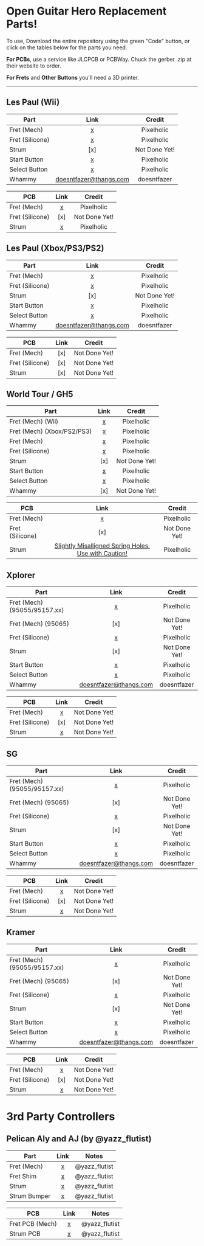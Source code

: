 # Open Guitar Hero Replacement Parts!


To use, Download the entire repository using the green "Code" button, or click on the tables below for the parts you need.

**For PCBs**, use a service like JLCPCB or PCBWay. Chuck the gerber .zip at their website to order.

**For Frets** and **Other Buttons** you'll need a 3D printer.

-------------------------------------------------------------

## Les Paul (Wii)
| **Part**        |                                                    **Link**                                                     |  **Credit**   |
|-----------------|:---------------------------------------------------------------------------------------------------------------:|:-------------:|
| Fret (Mech)     |            [x](https://github.com/Pixelholic/OGHRP/blob/main/frets/mech/Wii%20LP%20WT%205%20WOR.stl)            |  Pixelholic   |
| Fret (Silicone) |                [x](https://github.com/Pixelholic/OGHRP/blob/main/frets/silicone/Wii%20Stock.stl)                |  Pixelholic   |
| Strum           |                                                       [x]                                                       | Not Done Yet! |
| Start Button    |                [x](https://github.com/Pixelholic/OGHRP/blob/main/Start%20Select/LP%20Select.stl)                |  Pixelholic   |
| Select Button   |                [x](https://github.com/Pixelholic/OGHRP/blob/main/Start%20Select/LP%20Start.stl)                 |  Pixelholic   |
| Whammy          | [doesntfazer@thangs.com](https://thangs.com/designer/tabitha.donley/3d-model/whammy360_wt%20v6%20v1.stl-789602) | doesntfazer   |


| **PCB**         |                                                **Link**                                                |  **Credit**   |
|-----------------|:------------------------------------------------------------------------------------------------------:|:-------------:|
| Fret (Mech)     |   [x](https://github.com/Pixelholic/OGHRP/main/pcb/Fret%20(Mech)/Gerber_Fret%20(KMR_LP_XP)%206pin.zip) |  Pixelholic   |
| Fret (Silicone) |                                                  [x]                                                   | Not Done Yet! |
| Strum           |         [x](https://github.com/Pixelholic/OGHRP/blob/main/pcb/Strum/Gerber_LP_2022-09-18.zip)          |  Pixelholic   |




## Les Paul (Xbox/PS3/PS2)

| **Part**        |                                                     **Link**                                                     |  **Credit**   |
|-----------------|:----------------------------------------------------------------------------------------------------------------:|:-------------:|
| Fret (Mech)     |               [x](https://github.com/Pixelholic/OGHRP/blob/main/frets/mech/Xbox%20LP%20WT%205.stl)               |  Pixelholic   |
| Fret (Silicone) |             [x](https://github.com/Pixelholic/OGHRP/blob/main/frets/silicone/360%20PS3%20Stock.stl)              |  Pixelholic   |
| Strum           |                                                       [x]                                                        | Not Done Yet! |
| Start Button    |                [x](https://github.com/Pixelholic/OGHRP/blob/main/Start%20Select/LP%20Select.stl)                 |  Pixelholic   |
| Select Button   |                 [x](https://github.com/Pixelholic/OGHRP/blob/main/Start%20Select/LP%20Start.stl)                 |  Pixelholic   |
| Whammy          |  [doesntfazer@thangs.com](https://thangs.com/designer/tabitha.donley/3d-model/whammy360_wt%20v6%20v1.stl-789602) | doesntfazer   |


| **PCB**         | **Link** |  **Credit**   |
|-----------------|:--------:|:-------------:|
| Fret (Mech)     |   [x]    | Not Done Yet! |
| Fret (Silicone) |   [x]    | Not Done Yet! |
| Strum           |   [x]    | Not Done Yet! |




## World Tour / GH5

| **Part**                   |                                        **Link**                                         |  **Credit**   |
|----------------------------|:---------------------------------------------------------------------------------------:|:-------------:|
| Fret (Mech) (Wii)          |  [x](https://github.com/Pixelholic/OGHRP/blob/main/frets/mech/Xbox%20LP%20WT%205.stl)   |  Pixelholic   |
| Fret (Mech) (Xbox/PS2/PS3) |  [x](https://github.com/Pixelholic/OGHRP/blob/main/frets/mech/Xbox%20LP%20WT%205.stl)   |  Pixelholic   |
| Fret (Mech)                |  [x](https://github.com/Pixelholic/OGHRP/blob/main/frets/mech/Xbox%20LP%20WT%205.stl)   |  Pixelholic   |
| Fret (Silicone)            | [x](https://github.com/Pixelholic/OGHRP/blob/main/frets/silicone/360%20PS3%20Stock.stl) |  Pixelholic   |
| Strum                      |                                           [x]                                           | Not Done Yet! |
| Start Button               |   [x](https://github.com/Pixelholic/OGHRP/blob/main/Start%20Select/WT-5%20Select.stl)   |  Pixelholic   |
| Select Button              |   [x](https://github.com/Pixelholic/OGHRP/blob/main/Start%20Select/WT-5%20Start.stl)    |  Pixelholic   |
| Whammy                     |                                           [x]                                           | Not Done Yet! |


| **PCB**         |                                                                   **Link**                                                                    |  **Credit**   |
|-----------------|:---------------------------------------------------------------------------------------------------------------------------------------------:|:-------------:|
| Fret (Mech)     |                     [x](https://github.com/Pixelholic/OGHRP/blob/main/pcb/Fret%20(Mech)/Gerber_Fret%20(WT_5)%206pin.zip)                      |  Pixelholic   |
| Fret (Silicone) |                                                                      [x]                                                                      | Not Done Yet! |
| Strum           | [Slightly Misalligned Spring Holes. Use with Caution!](https://github.com/Pixelholic/OGHRP/blob/main/pcb/Strum/Gerber_WT_GH5_2023-08-10.zip)  |  Pixelholic   |




## Xplorer

| **Part**                     |                                                    **Link**                                                     |  **Credit**   |
|------------------------------|:---------------------------------------------------------------------------------------------------------------:|:-------------:|
| Fret (Mech) (95055/95157.xx) |                  [x](https://github.com/Pixelholic/OGHRP/blob/main/frets/mech/XP%2095055.stl)                   |  Pixelholic   |
| Fret (Mech) (95065)          |                                                       [x]                                                       | Not Done Yet! |
| Fret (Silicone)              |              [x](https://github.com/Pixelholic/OGHRP/blob/main/frets/silicone/Xplorer%20Stock.stl)              |  Pixelholic   |
| Strum                        |                                                       [x]                                                       | Not Done Yet! |
| Start Button                 |                [x](https://github.com/Pixelholic/OGHRP/blob/main/Start%20Select/LP%20Select.stl)                |  Pixelholic   |
| Select Button                |                [x](https://github.com/Pixelholic/OGHRP/blob/main/Start%20Select/LP%20Start.stl)                 |  Pixelholic   |
| Whammy                       | [doesntfazer@thangs.com](https://thangs.com/designer/tabitha.donley/3d-model/whammy360_wt%20v6%20v1.stl-789602) | doesntfazer   |


| **PCB**         |                                                 **Link**                                                  |  **Credit**   |
|-----------------|:---------------------------------------------------------------------------------------------------------:|:-------------:|
| Fret (Mech)     | [x](https://github.com/Pixelholic/OGHRP/blob/main/pcb/Fret%20(Mech)/Gerber_Fret%20(KMR_LP_XP)%206pin.zip) | Not Done Yet! |
| Fret (Silicone) |                                                    [x]                                                    | Not Done Yet! |
| Strum           |    [x](https://github.com/Pixelholic/OGHRP/blob/main/pcb/Strum/Gerber_XP_KRMR_SG_2022-09-18.zip)          | Not Done Yet! |





## SG

| **Part**                     |                                                    **Link**                                                     |  **Credit**   |
|------------------------------|:---------------------------------------------------------------------------------------------------------------:|:-------------:|
| Fret (Mech) (95055/95157.xx) |                  [x](https://github.com/Pixelholic/OGHRP/blob/main/frets/mech/XP%2095055.stl)                   |  Pixelholic   |
| Fret (Mech) (95065)          |                                                       [x]                                                       | Not Done Yet! |
| Fret (Silicone)              |              [x](https://github.com/Pixelholic/OGHRP/blob/main/frets/silicone/Xplorer%20Stock.stl)              |  Pixelholic   |
| Strum                        |                                                       [x]                                                       | Not Done Yet! |
| Start Button                 |                [x](https://github.com/Pixelholic/OGHRP/blob/main/Start%20Select/LP%20Select.stl)                |  Pixelholic   |
| Select Button                |                [x](https://github.com/Pixelholic/OGHRP/blob/main/Start%20Select/LP%20Start.stl)                 |  Pixelholic   |
| Whammy                       | [doesntfazer@thangs.com](https://thangs.com/designer/tabitha.donley/3d-model/whammy360_wt%20v6%20v1.stl-789602) | doesntfazer   |


| **PCB**         |                                                 **Link**                                                  |   **Credit**    |
|-----------------|:---------------------------------------------------------------------------------------------------------:|:---------------:|
| Fret (Mech)     | [x](https://github.com/Pixelholic/OGHRP/blob/main/pcb/Fret%20(Mech)/Gerber_Fret%20(KMR_LP_XP)%206pin.zip) |  Not Done Yet!  |
| Fret (Silicone) |                                                    [x]                                                    |  Not Done Yet!  |
| Strum           |    [x](https://github.com/Pixelholic/OGHRP/blob/main/pcb/Strum/Gerber_XP_KRMR_SG_2022-09-18.zip)          |  Not Done Yet!  |




## Kramer

| **Part**                     |                                                    **Link**                                                     |  **Credit**   |
|------------------------------|:---------------------------------------------------------------------------------------------------------------:|:-------------:|
| Fret (Mech) (95055/95157.xx) |                  [x](https://github.com/Pixelholic/OGHRP/blob/main/frets/mech/XP%2095055.stl)                   |  Pixelholic   |
| Fret (Mech) (95065)          |                                                       [x]                                                       | Not Done Yet! |
| Fret (Silicone)              |              [x](https://github.com/Pixelholic/OGHRP/blob/main/frets/silicone/Xplorer%20Stock.stl)              |  Pixelholic   |
| Strum                        |                                                       [x]                                                       | Not Done Yet! |
| Start Button                 |                [x](https://github.com/Pixelholic/OGHRP/blob/main/Start%20Select/LP%20Select.stl)                |  Pixelholic   |
| Select Button                |                [x](https://github.com/Pixelholic/OGHRP/blob/main/Start%20Select/LP%20Start.stl)                 |  Pixelholic   |
| Whammy                       | [doesntfazer@thangs.com](https://thangs.com/designer/tabitha.donley/3d-model/whammy360_wt%20v6%20v1.stl-789602) | doesntfazer   |


| **PCB**         |                                                 **Link**                                                  |   **Credit**    |
|-----------------|:---------------------------------------------------------------------------------------------------------:|:---------------:|
| Fret (Mech)     | [x](https://github.com/Pixelholic/OGHRP/blob/main/pcb/Fret%20(Mech)/Gerber_Fret%20(KMR_LP_XP)%206pin.zip) |  Not Done Yet!  |
| Fret (Silicone) |                                                    [x]                                                    |  Not Done Yet!  |
| Strum           |    [x](https://github.com/Pixelholic/OGHRP/blob/main/pcb/Strum/Gerber_XP_KRMR_SG_2022-09-18.zip)          |  Not Done Yet!  |


# 3rd Party Controllers


## Pelican Aly and AJ (by @yazz_flutist)

| **Part**      |                                                                  **Link**                                                                  |   **Notes**    |
|---------------|:------------------------------------------------------------------------------------------------------------------------------------------:|:--------------:|
| Fret (Mech)   | [x](https://github.com/Pixelholic/OGHRP/blob/main/Pelican%20Aly%2BAJ%20(Credit%20GuitarsandScarves)/Gerber_BALLZ_BALLZFRET_2025-06-03.zip) | @yazz_flutist  |
| Fret Shim     |        [x](https://github.com/Pixelholic/OGHRP/blob/main/Pelican%20Aly%2BAJ%20(Credit%20GuitarsandScarves)/ballzbarbumber%20v3.f3d)        | @yazz_flutist  |
| Strum         |         [x](https://github.com/Pixelholic/OGHRP/blob/main/Pelican%20Aly%2BAJ%20(Credit%20GuitarsandScarves)/strumballz%20v18.f3d)          | @yazz_flutist  |
| Strum Bumper  |        [x](https://github.com/Pixelholic/OGHRP/blob/main/Pelican%20Aly%2BAJ%20(Credit%20GuitarsandScarves)/ballzbarbumber%20v3.f3d)        | @yazz_flutist  |



| **PCB**         |                                                                   **Link**                                                                   |   **Notes**    |
|-----------------|:--------------------------------------------------------------------------------------------------------------------------------------------:|:--------------:|
| Fret PCB (Mech) |  [x](https://github.com/Pixelholic/OGHRP/blob/main/Pelican%20Aly%2BAJ%20(Credit%20GuitarsandScarves)/Gerber_BALLZ_BALLZFRET_2025-06-03.zip)  | @yazz_flutist  |
| Strum PCB       | [x](https://github.com/Pixelholic/OGHRP/blob/main/Pelican%20Aly%2BAJ%20(Credit%20GuitarsandScarves)/Gerber_BALLZ_BALLZMAINV2_2025-06-03.zip) | @yazz_flutist  |